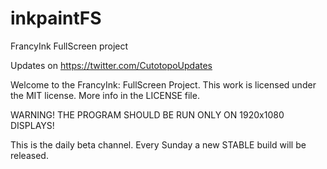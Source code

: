 # inkpaintFS
FrancyInk FullScreen project

Updates on https://twitter.com/CutotopoUpdates

Welcome to the FrancyInk: FullScreen Project.
This work is licensed under the MIT license.
More info in the LICENSE file.

WARNING! THE PROGRAM SHOULD BE RUN ONLY ON 1920x1080 DISPLAYS!

This is the daily beta channel.
Every Sunday a new STABLE build will be released.
